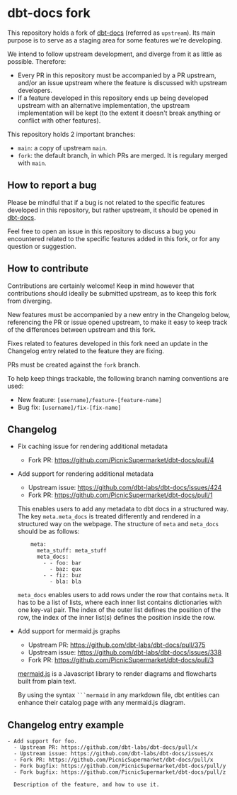 # dbt-docs fork

This repository holds a fork of [dbt-docs](https://github.com/dbt-labs/dbt-docs)
(referred as `upstream`). Its main purpose is to serve as a staging area for some
features we're developing.

We intend to follow upstream development, and diverge from it as little as possible.
Therefore:

- Every PR in this repository must be accompanied by a PR upstream, and/or an issue
  upstream where the feature is discussed with upstream developers.
- If a feature developed in this repository ends up being developed upstream with an
  alternative implementation, the upstream implementation will be kept (to the extent it
  doesn't break anything or conflict with other features).

This repository holds 2 important branches:

- `main`: a copy of upstream `main`.
- `fork`: the default branch, in which PRs are merged. It is regulary merged with
  `main`.

## How to report a bug

Please be mindful that if a bug is not related to the specific features developed in
this repository, but rather upstream, it should be opened in
[dbt-docs](https://github.com/dbt-labs/dbt-docs).

Feel free to open an issue in this repository to discuss a bug you encountered related
to the specific features added in this fork, or for any question or suggestion.

## How to contribute

Contributions are certainly welcome! Keep in mind however that contributions should
ideally be submitted upstream, as to keep this fork from diverging.

New features must be accompanied by a new entry in the Changelog below, referencing the
PR or issue opened upstream, to make it easy to keep track of the differences between
upstream and this fork.

Fixes related to features developed in this fork need an update in the Changelog entry
related to the feature they are fixing.

PRs must be created against the `fork` branch.

To help keep things trackable, the following branch naming conventions are used:

- New feature: `[username]/feature-[feature-name]`
- Bug fix: `[username]/fix-[fix-name]`

## Changelog
- Fix caching issue for rendering additional metadata
  - Fork PR: https://github.com/PicnicSupermarket/dbt-docs/pull/4
- Add support for rendering additional metadata

  - Upstream issue: https://github.com/dbt-labs/dbt-docs/issues/424
  - Fork PR: https://github.com/PicnicSupermarket/dbt-docs/pull/1

  This enables users to add any metadata to dbt docs in a structured way. The key
  `meta.meta_docs` is treated differently and rendered in a structured way on the
  webpage. The structure of `meta` and `meta_docs` should be as follows:

  ```
      meta:
        meta_stuff: meta_stuff
        meta_docs:
          - - foo: bar
            - baz: qux
          - - fiz: buz
            - bla: bla
  ```

  `meta_docs` enables users to add rows under the row that contains `meta`. It has to be
  a list of lists, where each inner list contains dictionaries with one key-val pair.
  The index of the outer list defines the position of the row, the index of the inner
  list(s) defines the position inside the row.

- Add support for mermaid.js graphs

  - Upstream PR: https://github.com/dbt-labs/dbt-docs/pull/375
  - Upstream issue: https://github.com/dbt-labs/dbt-docs/issues/338
  - Fork PR: https://github.com/PicnicSupermarket/dbt-docs/pull/3

  [mermaid.js](https://mermaid.js.org/) is a Javascript library to render diagrams and
  flowcharts built from plain text.

  By using the syntax ` ```mermaid ` in any markdown file, dbt entities can enhance
  their catalog page with any mermaid.js diagram.

## Changelog entry example

```
- Add support for foo.
  - Upstream PR: https://github.com/dbt-labs/dbt-docs/pull/x
  - Upstream issue: https://github.com/dbt-labs/dbt-docs/issues/x
  - Fork PR: https://github.com/PicnicSupermarket/dbt-docs/pull/x
  - Fork bugfix: https://github.com/PicnicSupermarket/dbt-docs/pull/y
  - Fork bugfix: https://github.com/PicnicSupermarket/dbt-docs/pull/z

  Description of the feature, and how to use it.
```
